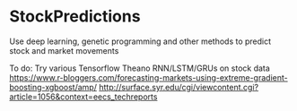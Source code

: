 # StockPredictions
Use deep learning, genetic programming and other methods to predict stock and market movements

To do:
Try various Tensorflow Theano RNN/LSTM/GRUs on stock data
https://www.r-bloggers.com/forecasting-markets-using-extreme-gradient-boosting-xgboost/amp/
http://surface.syr.edu/cgi/viewcontent.cgi?article=1056&context=eecs_techreports


